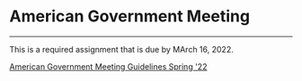 <h1>American Government Meeting</h1>
<hr>
<p>This is a required assignment that is due by MArch 16, 2022.</p>
<a href="https://docs.google.com/document/d/1DcKs--GOVAmj0JOrvjwTUDgLo4-PojmHTcb_7FiQ7ps/edit">American Government Meeting Guidelines Spring '22</a>
